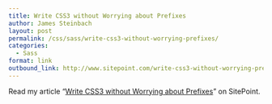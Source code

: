 ```yaml
---
title: Write CSS3 without Worrying about Prefixes
author: James Steinbach
layout: post
permalink: /css/sass/write-css3-without-worrying-prefixes/
categories:
  - Sass
format: link
outbound_link: http://www.sitepoint.com/write-css3-without-worrying-prefixes/
---
```

Read my article &#8220;<a title="Write CSS3 without Worrying about Prefixes" href="http://www.sitepoint.com/write-css3-without-worrying-prefixes/" target="_blank">Write CSS3 without Worrying about Prefixes</a>&#8221; on SitePoint.